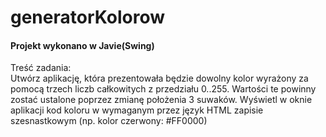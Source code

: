 # generatorKolorow
#### Projekt wykonano w Javie(Swing)

Treść zadania:  
Utwórz aplikację, która prezentowała będzie dowolny kolor wyrażony za pomocą trzech liczb całkowitych z przedziału 0..255. Wartości te powinny zostać ustalone poprzez zmianę położenia 3 suwaków. Wyświetl w oknie aplikacji kod koloru w wymaganym przez język HTML zapisie szesnastkowym (np. kolor czerwony: #FF0000)
